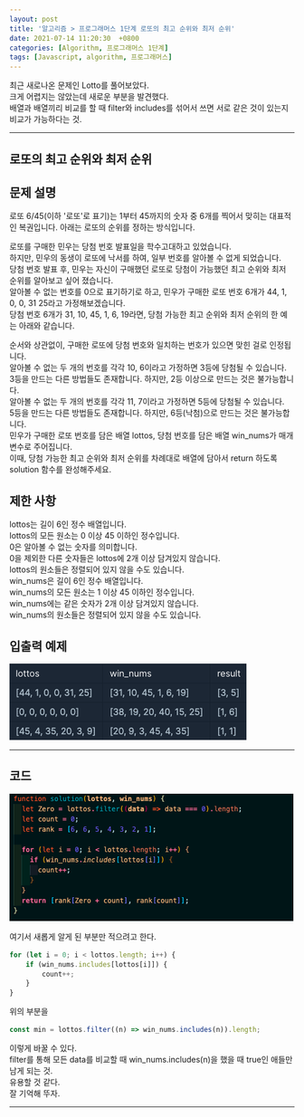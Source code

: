 ```yaml
---
layout: post
title: '알고리즘 > 프로그래머스 1단계 로또의 최고 순위와 최저 순위'
date: 2021-07-14 11:20:30  +0800
categories: [Algorithm, 프로그래머스 1단계]
tags: [Javascript, algorithm, 프로그래머스]
---
```


최근 새로나온 문제인 Lotto를 풀어보았다.  
크게 어렵지는 않았는데 새로운 부분을 발견했다.  
배열과 배열끼리 비교를 할 때 filter와 includes를 섞어서 쓰면 서로 같은 것이 있는지 비교가 가능하다는 것.

---

## **로또의 최고 순위와 최저 순위**

## **문제 설명**

로또 6/45(이하 '로또'로 표기)는 1부터 45까지의 숫자 중 6개를 찍어서 맞히는 대표적인 복권입니다. 아래는 로또의 순위를 정하는 방식입니다.

로또를 구매한 민우는 당첨 번호 발표일을 학수고대하고 있었습니다.  
하지만, 민우의 동생이 로또에 낙서를 하여, 일부 번호를 알아볼 수 없게 되었습니다.  
당첨 번호 발표 후, 민우는 자신이 구매했던 로또로 당첨이 가능했던 최고 순위와 최저 순위를 알아보고 싶어 졌습니다.  
알아볼 수 없는 번호를 0으로 표기하기로 하고, 민우가 구매한 로또 번호 6개가 44, 1, 0, 0, 31 25라고 가정해보겠습니다.  
당첨 번호 6개가 31, 10, 45, 1, 6, 19라면, 당첨 가능한 최고 순위와 최저 순위의 한 예는 아래와 같습니다.

순서와 상관없이, 구매한 로또에 당첨 번호와 일치하는 번호가 있으면 맞힌 걸로 인정됩니다.  
알아볼 수 없는 두 개의 번호를 각각 10, 6이라고 가정하면 3등에 당첨될 수 있습니다.  
3등을 만드는 다른 방법들도 존재합니다. 하지만, 2등 이상으로 만드는 것은 불가능합니다.  
알아볼 수 없는 두 개의 번호를 각각 11, 7이라고 가정하면 5등에 당첨될 수 있습니다.  
5등을 만드는 다른 방법들도 존재합니다. 하지만, 6등(낙첨)으로 만드는 것은 불가능합니다.  
민우가 구매한 로또 번호를 담은 배열 lottos, 당첨 번호를 담은 배열 win_nums가 매개변수로 주어집니다.  
이때, 당첨 가능한 최고 순위와 최저 순위를 차례대로 배열에 담아서 return 하도록 solution 함수를 완성해주세요.

## **제한 사항**

lottos는 길이 6인 정수 배열입니다.  
lottos의 모든 원소는 0 이상 45 이하인 정수입니다.  
0은 알아볼 수 없는 숫자를 의미합니다.  
0을 제외한 다른 숫자들은 lottos에 2개 이상 담겨있지 않습니다.  
lottos의 원소들은 정렬되어 있지 않을 수도 있습니다.  
win_nums은 길이 6인 정수 배열입니다.  
win_nums의 모든 원소는 1 이상 45 이하인 정수입니다.  
win_nums에는 같은 숫자가 2개 이상 담겨있지 않습니다.  
win_nums의 원소들은 정렬되어 있지 않을 수도 있습니다.

## **입출력 예제**

![image](/assets/img/sample/lotto1.png)

---

## **코드**

![image](/assets/img/sample/lotto2.png)

여기서 새롭게 알게 된 부분만 적으려고 한다.

```js
for (let i = 0; i < lottos.length; i++) {
	if (win_nums.includes[lottos[i]]) {
		count++;
	}
}
```

위의 부분을

```js
const min = lottos.filter((n) => win_nums.includes(n)).length;
```

이렇게 바꿀 수 있다.  
filter를 통해 모든 data를 비교할 때 win_nums.includes(n)을 했을 때 true인 애들만 남게 되는 것.  
유용할 것 같다.  
잘 기억해 뚜자.


---
